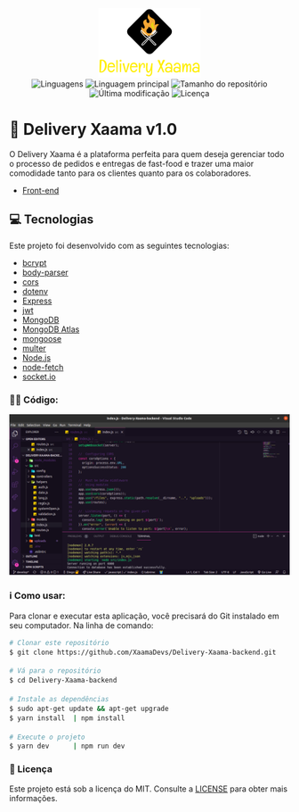 <div align="center">
    <img alt="Delivery xaamaa" src="./uploads/logo-1610475937881.png" />
    <br/>
    <img alt="Linguagens" src="https://img.shields.io/github/languages/count/XaamaDevs/Delivery-Xaama-backend">
    <img alt="Linguagem principal" src="https://img.shields.io/github/languages/top/XaamaDevs/Delivery-Xaama-backend">
    <img alt="Tamanho do repositório" src="https://img.shields.io/github/repo-size/XaamaDevs/Delivery-Xaama-backend">
    <img alt="Última modificação" src="https://img.shields.io/github/last-commit/XaamaDevs/Delivery-Xaama-backend">
    <img alt="Licença" src="https://img.shields.io/badge/license-MIT-brightgreen">
</div>


# :hamburger: Delivery Xaama v1.0
O Delivery Xaama é a plataforma perfeita para quem deseja gerenciar todo o processo de pedidos e entregas de fast-food e trazer
uma maior comodidade tanto para os clientes quanto para os colaboradores.

- [Front-end](https://github.com/XaamaDevs/Delivery-Xaama-frontend)

## :computer: Tecnologias

Este projeto foi desenvolvido com as seguintes tecnologias:

- [bcrypt](https://yarnpkg.com/package/bcrypt)
- [body-parser](https://www.npmjs.com/package/body-parser)
- [cors](https://yarnpkg.com/package/cors)
- [dotenv](https://www.npmjs.com/package/dotenv)
- [Express](https://expressjs.com/pt-br/)
- [jwt](https://jwt.io/)
- [MongoDB](https://www.mongodb.com/)
- [MongoDB Atlas](https://www.mongodb.com/cloud/atlas/)
- [mongoose](https://mongoosejs.com/)
- [multer](https://yarnpkg.com/package/multer)
- [Node.js](https://nodejs.org/en/)
- [node-fetch](https://www.npmjs.com/package/node-fetch)
- [socket.io](https://socket.io/)

### :man_technologist: Código:

<p align="center">
 <img alt="Backend Delivery Xaama" src="./.github/xaama.png" width="1293px" heigth="741px">
</p>

### :information_source: Como usar:

Para clonar e executar esta aplicação, você precisará do Git instalado em seu computador. Na linha de comando:

```bash
# Clonar este repositório
$ git clone https://github.com/XaamaDevs/Delivery-Xaama-backend.git

# Vá para o repositório
$ cd Delivery-Xaama-backend

# Instale as dependências
$ sudo apt-get update && apt-get upgrade
$ yarn install  | npm install

# Execute o projeto
$ yarn dev      | npm run dev
```

### :memo: Licença
Este projeto está sob a licença do MIT. Consulte a [LICENSE](LICENSE) para obter mais informações.
